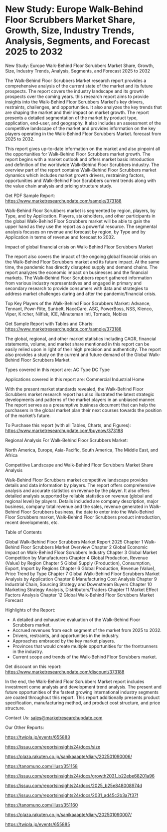 # New Study: Europe Walk-Behind Floor Scrubbers Market Share, Growth, Size, Industry Trends, Analysis, Segments, and Forecast 2025 to 2032
New Study: Europe Walk-Behind Floor Scrubbers Market Share, Growth, Size, Industry Trends, Analysis, Segments, and Forecast 2025 to 2032

The Walk-Behind Floor Scrubbers Market research report provides a comprehensive analysis of the current state of the market and its future prospects. The report covers the industry landscape and its growth prospects over the coming years. this research report aims to provide insights into the Walk-Behind Floor Scrubbers Market's key drivers, restraints, challenges, and opportunities. It also analyzes the key trends that are shaping the market and their impact on market growth. The report presents a detailed segmentation of the market by product type, application, end-user, and geography. It also includes an assessment of the competitive landscape of the market and provides information on the key players operating in the Walk-Behind Floor Scrubbers Market. forecast from 2025 to 2032.

This report gives up-to-date information on the market and also pinpoint all the opportunities for Walk-Behind Floor Scrubbers market growth. The report begins with a market outlook and offers market basic introduction and definition of the worldwide Walk-Behind Floor Scrubbers industry. The overview part of the report contains Walk-Behind Floor Scrubbers market dynamics which includes market growth drivers, restraining factors, opportunities and Walk-Behind Floor Scrubbers current trends along with the value chain analysis and pricing structure study.

Get PDF Sample Report: https://www.marketresearchupdate.com/sample/373188

Walk-Behind Floor Scrubbers market is segmented by region, players, by Type, and by Application. Players, stakeholders, and other participants in the global Walk-Behind Floor Scrubbers market will be able to gain the upper hand as they use the report as a powerful resource. The segmental analysis focuses on revenue and forecast by region, by Type and by Application in terms of revenue and forecast to 2032.

Impact of global financial crisis on Walk-Behind Floor Scrubbers Market

The report also covers the impact of the ongoing global financial crisis on the Walk-Behind Floor Scrubbers market and its future impact. At the same time, the pandemic has directly disrupted supply and demand chains. The report analyzes the economic impact on businesses and the financial markets. The Walk-Behind Floor Scrubbers report gathered information from various industry representatives and engaged in primary and secondary research to provide consumers with data and strategies to address market challenges during and after the pandemic/financial crisis.

Top Key Players of the Walk-Behind Floor Scrubbers Market:
Advance, Tennant, Powr-Flite, Sunbelt, NaceCare, ASC, PowerBoss, NSS, Klenco, Viper, K rcher, Nilfisk, ICE, Minuteman Intl, Tornado, Nobles


Get Sample Report with Tables and Charts: https://www.marketresearchupdate.com/sample/373188

The global, regional, and other market statistics including CAGR, financial statements, volume, and market share mentioned in this report can be easily relied upon in light of their high precision and authenticity. The report also provides a study on the current and future demand of the Global Walk-Behind Floor Scrubbers Market.

Types covered in this report are:
AC Type
DC Type


Applications covered in this report are:
Commercial
Industrial
Home


With the present market standards revealed, the Walk-Behind Floor Scrubbers market research report has also illustrated the latest strategic developments and patterns of the market players in an unbiased manner. The report serves as a presumptive business document that can help the purchasers in the global market plan their next courses towards the position of the market’s future.

To Purchase this report (with all Tables, Charts, and Figures): https://www.marketresearchupdate.com/buynow/373188

Regional Analysis For Walk-Behind Floor Scrubbers Market:

North America, Europe, Asia-Pacific, South America, The Middle East, and Africa

Competitive Landscape and Walk-Behind Floor Scrubbers Market Share Analysis

Walk-Behind Floor Scrubbers market competitive landscape provides details and data information by players. The report offers comprehensive analysis and accurate statistics on revenue by the player. It also offers detailed analysis supported by reliable statistics on revenue (global and regional level) by players. Details included are company description, major business, company total revenue and the sales, revenue generated in Walk-Behind Floor Scrubbers business, the date to enter into the Walk-Behind Floor Scrubbers market, Walk-Behind Floor Scrubbers product introduction, recent developments, etc.

Table of Contents

Global Walk-Behind Floor Scrubbers Market Report 2025
Chapter 1 Walk-Behind Floor Scrubbers Market Overview
Chapter 2 Global Economic Impact on Walk-Behind Floor Scrubbers Industry
Chapter 3 Global Market Competition by Manufacturers
Chapter 4 Global Production, Revenue (Value) by Region
Chapter 5 Global Supply (Production), Consumption, Export, Import by Regions
Chapter 6 Global Production, Revenue (Value), Price Trend by Type
Chapter 7 Global Walk-Behind Floor Scrubbers Market Analysis by Application
Chapter 8 Manufacturing Cost Analysis
Chapter 9 Industrial Chain, Sourcing Strategy and Downstream Buyers
Chapter 10 Marketing Strategy Analysis, Distributors/Traders
Chapter 11 Market Effect Factors Analysis
Chapter 12 Global Walk-Behind Floor Scrubbers Market Forecast

Highlights of the Report:

- A detailed and exhaustive evaluation of the Walk-Behind Floor Scrubbers market.
- Accrued revenues from each segment of the market from 2025 to 2032.
- Drivers, restraints, and opportunities in the industry.
- Approaches embraced by the key market players.
- Provinces that would create multiple opportunities for the frontrunners in the industry.
- Current scope and trends of the Walk-Behind Floor Scrubbers market.

Get discount on this report: https://www.marketresearchupdate.com/discount/373188

In the end, the Walk-Behind Floor Scrubbers Market report includes investment come analysis and development trend analysis. The present and future opportunities of the fastest growing international industry segments are coated throughout this report. This report additionally presents product specification, manufacturing method, and product cost structure, and price structure.

Contact Us:
sales@marketresearchupdate.com

Our Other Reports:

https://twipla.jp/events/655883

https://issuu.com/reportsinsights24/docs/size

https://plaza.rakuten.co.jp/sanikaaapte/diary/202501090006/

https://tanomuno.com/illust/351158

https://issuu.com/reportsinsights24/docs/growth2031_b22ebe68201a96

https://issuu.com/reportsinsights24/docs/2025_b25e848008974d

https://issuu.com/reportsinsights24/docs/2031_ad45c2b3a7f37f

https://tanomuno.com/illust/351160

https://plaza.rakuten.co.jp/sanikaaapte/diary/202501090007/

https://twipla.jp/events/655885
